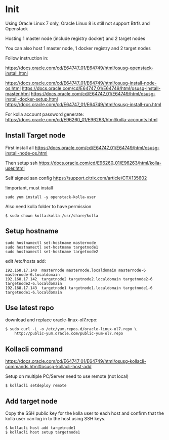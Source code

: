 # Init

Using Oracle Linux 7 only, Oracle Linux 8 is still not support Btrfs and Openstack

Hosting 1 master node (include registry docker) and 2 target nodes

You can also host 1 master node, 1 docker registry and 2 target nodes

Follow instruction in:

https://docs.oracle.com/cd/E64747_01/E64749/html/osusg-openstack-install.html

https://docs.oracle.com/cd/E64747_01/E64749/html/osusg-install-node-os.html
https://docs.oracle.com/cd/E64747_01/E64749/html/osusg-install-master.html
https://docs.oracle.com/cd/E64747_01/E64749/html/osusg-install-docker-setup.html
https://docs.oracle.com/cd/E64747_01/E64749/html/osusg-install-run.html

For kolla account password generate:
https://docs.oracle.com/cd/E96260_01/E96263/html/kolla-accounts.html

## Install Target node

First install all
https://docs.oracle.com/cd/E64747_01/E64749/html/osusg-install-node-os.html

Then setup ssh
https://docs.oracle.com/cd/E96260_01/E96263/html/kolla-user.html

Self signed san config
https://support.citrix.com/article/CTX135602

!important, must install
```shell
sudo yum install -y openstack-kolla-user
```

Also need kolla folder to have permission
```shell
$ sudo chown kolla:kolla /usr/share/kolla
```

## Setup hostname

```shell
sudo hostnamectl set-hostname masternode
sudo hostnamectl set-hostname targetnode1
sudo hostnamectl set-hostname targetnode2
```

edit /etc/hosts add:
```
192.168.17.140  masternode masternode.localdomain masternode-6 masternode-6.localdomain
192.168.17.142  targetnode2 targetnode2.localdomain targetnode2-6 targetnode2-6.localdomain
192.168.17.143  targetnode1 targetnode1.localdomain targetnode1-6 targetnode1-6.localdomain
```

## Use latest repo

download and replace oracle-linux-ol7.repo:
```
$ sudo curl -L -o /etc/yum.repos.d/oracle-linux-ol7.repo \
    http://public-yum.oracle.com/public-yum-ol7.repo
```

## Kollacli command

https://docs.oracle.com/cd/E64747_01/E64749/html/osusg-kollacli-commands.html#osusg-kollacli-host-add

Setup on multiple PC/Server need to use remote (not local)
```shell
$ kollacli setdeploy remote
```

## Add target node

Copy the SSH public key for the kolla user to each host and confirm that the kolla user can log in to the host using SSH keys. 

```shell
$ kollacli host add targetnode1
$ kollacli host setup targetnode1

```
